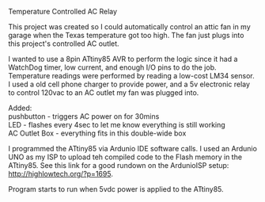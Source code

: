 Temperature Controlled AC Relay

This project was created so I could automatically control an attic fan in my garage when the Texas temperature
got too high. The fan just plugs into this project's controlled AC outlet.

I wanted to use a 8pin ATtiny85 AVR to perform the logic since it had a WatchDog timer, low current, and enough I/O pins
to do the job. Temperature readings were performed by reading a low-cost LM34 sensor. I used a old cell phone charger
to provide power, and a 5v electronic relay to control 120vac to an AC outlet my fan was plugged into.

Added:<br>
pushbutton - triggers AC power on for 30mins<br>
LED - flashes every 4sec to let me know everything is still working<br>
AC Outlet Box - everything fits in this double-wide box<br>

I programmed the ATtiny85 via Ardunio IDE software calls. I used an Ardunio UNO as my ISP to upload teh compiled code to
the Flash memory in the ATtiny85. See this link for a good rundown on the ArdunioISP setup: http://highlowtech.org/?p=1695.

Program starts to run when 5vdc power is applied to the ATtiny85.
